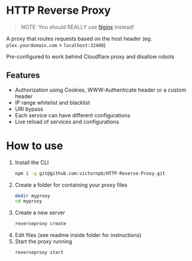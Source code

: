 HTTP Reverse Proxy
===================
> NOTE: You should REALLY use [Nginx](https://www.nginx.com) instead!

A proxy that routes requests based on the host header (eg. `plex.yourdomain.com` > `localhost:32400`)

Pre-configured to work behind Cloudflare proxy and disallow robots

## Features
* Authorization using Cookies, WWW-Authenticate header or a custom header
* IP range whitelist and blacklist
* URI bypass
* Each service can have different configurations
* Live reload of services and configurations


# How to use

1. Install the CLI
    ```sh
    npm i -g git@github.com:victornpb/HTTP-Reverse-Proxy.git
    ```
2. Create a folder for containing your proxy files
    ```sh
    mkdir myproxy
    cd myproxy
    ```
3. Create a new server
    ```sh
    reverseproxy create
    ```
4. Edit files (see readme inside folder for instructions)
5. Start the proxy running
    ```sh
    reverseproxy start
    ```

